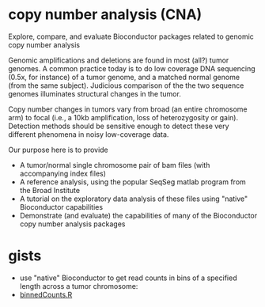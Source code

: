 copy number analysis (CNA)
===========================

Explore, compare, and evaluate Bioconductor packages related to genomic copy number analysis

Genomic amplifications and deletions are found in most (all?) tumor genomes.  A common practice today is to do low coverage DNA sequencing (0.5x, for instance) of a tumor genome, and a matched normal genome (from the same subject).  Judicious comparison of the the two sequence genomes illuminates structural changes in the tumor.

Copy number changes in tumors vary from broad (an entire chromosome arm) to focal (i.e., a 10kb amplification, loss of heterozygosity or gain).   Detection methods should be sensitive enough to detect these very different phenomena in noisy low-coverage data.

Our purpose here is to provide

* A tumor/normal single chromosome pair of bam files (with accompanying index files)
* A reference analysis, using the popular SeqSeg matlab program from the Broad Institute
* A tutorial on the exploratory data analysis of these files using "native" Bioconductor capabilities
* Demonstrate (and evaluate) the capabilities of many of the Bioconductor copy number analysis packages

gists
=====
* use "native" Bioconductor to get read counts in bins of a specified length across a tumor chromosome: 
* <a  href="https://gist.github.com/pshannon-bioc/8677930">binnedCounts.R</a>

